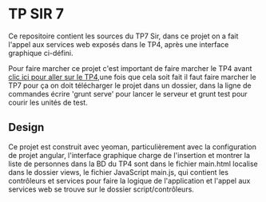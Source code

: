 # TP SIR 7

Ce repositoire contient les sources du TP7 Sir, dans ce projet on a fait l'appel aux services web exposés dans le TP4, après une interface graphique ci-défini.

Pour faire marcher ce projet c'est important de faire marcher le TP4 avant [clic ici pour aller sur le TP4](https://github.com/dcardenas80/TP4SIR),une fois que cela soit fait il faut faire marcher le TP7 pour ça on doit télécharger le projet dans un dossier, dans la ligne de commandes écrire 'grunt serve' pour lancer le serveur et grunt test pour courir les unités de test.

## Design 

Ce projet est construit avec yeoman, particulièrement avec la configuration de projet angular, l'interface graphique charge de l'insertion et montrer la liste de personnes dans la BD du TP4 sont dans le fichier main.html localise dans le dossier views, le fichier JavaScript main.js, qui contient les contrôleurs et services pour faire la logique de l'application et l'appel aux services web se trouve sur le dossier script/contrôleurs.
